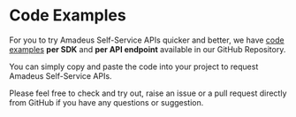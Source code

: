 # Code Examples

For you to try Amadeus Self-Service APIs quicker and better, we have [code examples](https://github.com/amadeus4dev/amadeus-code-examples) **per SDK** and **per API endpoint** available in our GitHub Repository.
 
You can simply copy and paste the code into your project to request Amadeus Self-Service APIs. 

Please feel free to check and try out, raise an issue or a pull request directly from GitHub if you have any questions or suggestion.